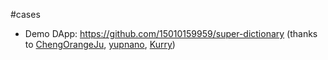 #cases 

  - Demo DApp: https://github.com/15010159959/super-dictionary (thanks to [ChengOrangeJu](https://github.com/ChengOrangeJu), [yupnano](https://github.com/yupnano), [Kurry](https://github.com/15010159959))